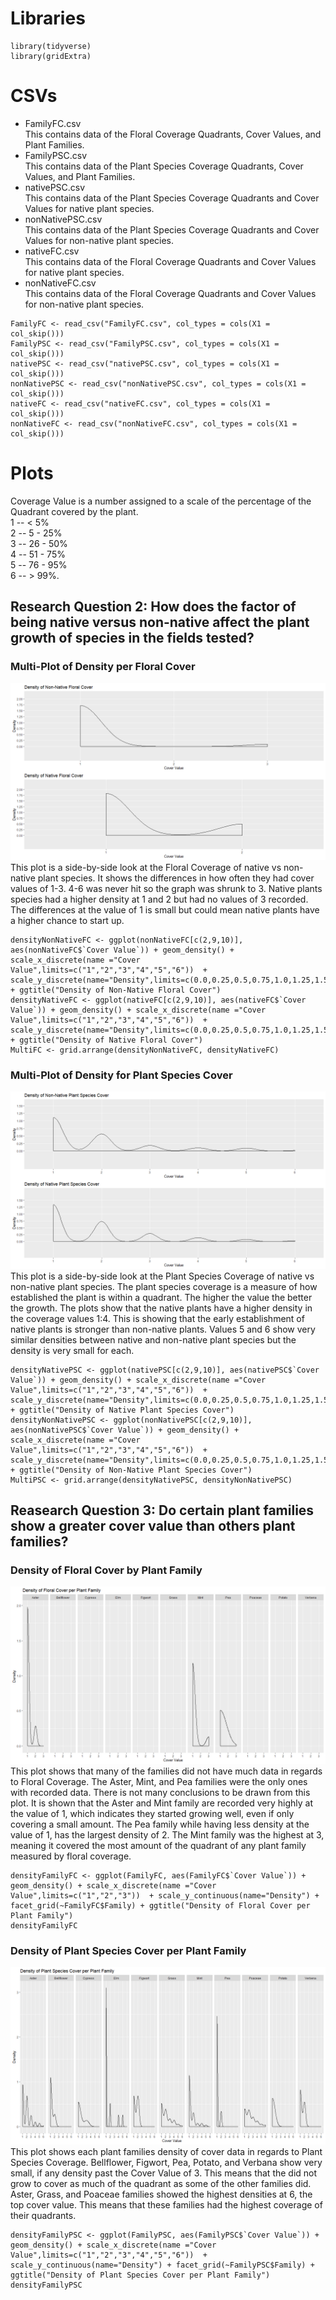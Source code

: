 # Libraries
```
library(tidyverse)
library(gridExtra)
```
# CSVs
* FamilyFC.csv  
This contains data of the Floral Coverage Quadrants, Cover Values, and Plant Families.  
* FamilyPSC.csv  
This contains data of the Plant Species Coverage Quadrants, Cover Values, and Plant Families.  
* nativePSC.csv  
This contains data of the Plant Species Coverage Quadrants and Cover Values for native plant species.  
* nonNativePSC.csv  
This contains data of the Plant Species Coverage Quadrants and Cover Values for non-native plant species.  
* nativeFC.csv  
This contains data of the Floral Coverage Quadrants and Cover Values for native plant species.  
* nonNativeFC.csv  
This contains data of the Floral Coverage Quadrants and Cover Values for non-native plant species.
```
FamilyFC <- read_csv("FamilyFC.csv", col_types = cols(X1 = col_skip()))
FamilyPSC <- read_csv("FamilyPSC.csv", col_types = cols(X1 = col_skip()))
nativePSC <- read_csv("nativePSC.csv", col_types = cols(X1 = col_skip()))
nonNativePSC <- read_csv("nonNativePSC.csv", col_types = cols(X1 = col_skip()))
nativeFC <- read_csv("nativeFC.csv", col_types = cols(X1 = col_skip()))
nonNativeFC <- read_csv("nonNativeFC.csv", col_types = cols(X1 = col_skip()))
```
# Plots
Coverage Value is a number assigned to a scale of the percentage of the Quadrant covered by the plant.  
1 -- < 5%   
2 -- 5 - 25%   
3 -- 26 - 50%  
4 -- 51 - 75%  
5 -- 76 - 95%  
6 -- > 99%.  

## Research Question 2: How does the factor of being native versus non-native affect the plant growth of species in the fields tested?
### Multi-Plot of Density per Floral Cover
![](MultiFC.png)
This plot is a side-by-side look at the Floral Coverage of native vs non-native plant species. It shows the differences in how often they had cover values of 1-3. 4-6 was never hit so the graph was shrunk to 3. Native plants species had a higher density at 1 and 2 but had no values of 3 recorded. The differences at the value of 1 is small but could mean native plants have a higher chance to start up.
```
densityNonNativeFC <- ggplot(nonNativeFC[c(2,9,10)], aes(nonNativeFC$`Cover Value`)) + geom_density() + scale_x_discrete(name ="Cover Value",limits=c("1","2","3","4","5","6"))  + scale_y_discrete(name="Density",limits=c(0.0,0.25,0.5,0.75,1.0,1.25,1.5,1.75,2.0)) + ggtitle("Density of Non-Native Floral Cover")
densityNativeFC <- ggplot(nativeFC[c(2,9,10)], aes(nativeFC$`Cover Value`)) + geom_density() + scale_x_discrete(name ="Cover Value",limits=c("1","2","3","4","5","6"))  + scale_y_discrete(name="Density",limits=c(0.0,0.25,0.5,0.75,1.0,1.25,1.5,1.75,2.0)) + ggtitle("Density of Native Floral Cover")
MultiFC <- grid.arrange(densityNonNativeFC, densityNativeFC)
```
### Multi-Plot of Density for Plant Species Cover
![](MultiPSC.png)
This plot is a side-by-side look at the Plant Species Coverage of native vs non-native plant species. The plant species coverage is a measure of how established the plant is within a quadrant. The higher the value the better the growth. The plots show that the native plants have a higher density in the coverage values 1:4. This is showing that the early establishment of native plants is stronger than non-native plants. Values 5 and 6 show very similar densities between native and non-native plant species but the density is very small for each.
```
densityNativePSC <- ggplot(nativePSC[c(2,9,10)], aes(nativePSC$`Cover Value`)) + geom_density() + scale_x_discrete(name ="Cover Value",limits=c("1","2","3","4","5","6"))  + scale_y_discrete(name="Density",limits=c(0.0,0.25,0.5,0.75,1.0,1.25,1.5)) + ggtitle("Density of Native Plant Species Cover")
densityNonNativePSC <- ggplot(nonNativePSC[c(2,9,10)], aes(nonNativePSC$`Cover Value`)) + geom_density() + scale_x_discrete(name ="Cover Value",limits=c("1","2","3","4","5","6"))  + scale_y_discrete(name="Density",limits=c(0.0,0.25,0.5,0.75,1.0,1.25,1.5)) + ggtitle("Density of Non-Native Plant Species Cover")
MultiPSC <- grid.arrange(densityNativePSC, densityNonNativePSC)
```

## Reasearch Question 3: Do certain plant families show a greater cover value than others plant families?
### Density of Floral Cover by Plant Family
![](densityFamilyFC.png)
This plot shows that many of the families did not have much data in regards to Floral Coverage. The Aster, Mint, and Pea families were the only ones with recorded data. There is not many conclusions to be drawn from this plot. It is shown that the Aster and Mint family are recorded very highly at the value of 1, which indicates they started growing well, even if only covering a small amount. The Pea family while having less density at the value of 1, has the largest density of 2. The Mint family was the highest at 3, meaning it covered the most amount of the quadrant of any plant family measured by floral coverage.
```
densityFamilyFC <- ggplot(FamilyFC, aes(FamilyFC$`Cover Value`)) + geom_density() + scale_x_discrete(name ="Cover Value",limits=c("1","2","3"))  + scale_y_continuous(name="Density") + facet_grid(~FamilyFC$Family) + ggtitle("Density of Floral Cover per Plant Family")
densityFamilyFC
```
### Density of Plant Species Cover per Plant Family
![](densityFamilyPSC.png)
This plot shows each plant families density of cover data in regards to Plant Species Coverage. Bellflower, Figwort, Pea, Potato, and Verbana show very small, if any density past the Cover Value of 3. This means that the did not grow to cover as much of the quadrant as some of the other families did. Aster, Grass, and Poaceae families showed the highest densities at 6, the top cover value. This means that these families had the highest coverage of their quadrants.
```
densityFamilyPSC <- ggplot(FamilyPSC, aes(FamilyPSC$`Cover Value`)) + geom_density() + scale_x_discrete(name ="Cover Value",limits=c("1","2","3","4","5","6"))  + scale_y_continuous(name="Density") + facet_grid(~FamilyPSC$Family) + ggtitle("Density of Plant Species Cover per Plant Family")
densityFamilyPSC
```
